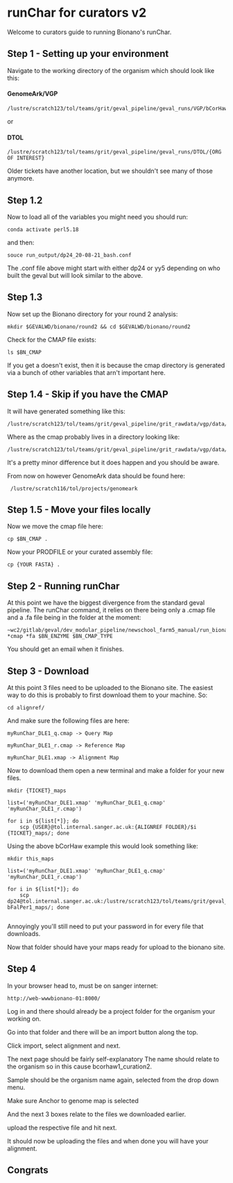 # runChar for curators v2

Welcome to curators guide to running Bionano's runChar.

## Step 1 - Setting up your environment

Navigate to the working directory of the organism which should look like this:

#### GenomeArk/VGP
```
/lustre/scratch123/tol/teams/grit/geval_pipeline/geval_runs/VGP/bCorHaw1_1/
```

or

#### DTOL
```
/lustre/scratch123/tol/teams/grit/geval_pipeline/geval_runs/DTOL/{ORG OF INTEREST}

```

Older tickets have another location, but we shouldn't see many of those anymore.

## Step 1.2
Now to load all of the variables you might need you should run:
```
conda activate perl5.18
```

and then:
```
souce run_output/dp24_20-08-21_bash.conf
```
The .conf file above might start with either dp24 or yy5 depending on who built the geval but will look similar to the above.

## Step 1.3
Now set up the Bionano directory for your round 2 analysis:
```
mkdir $GEVALWD/bionano/round2 && cd $GEVALWD/bionano/round2
```

Check for the CMAP file exists:
```
ls $BN_CMAP
```

If you get a doesn't exist, then it is because the cmap directory is generated via a bunch of other variables that arn't important here.

## Step 1.4 - Skip if you have the CMAP
It will have generated something like this:
```
/lustre/scratch123/tol/teams/grit/geval_pipeline/grit_rawdata/vgp/data/birds/Corvus_hawaiiensis/genomic_data/bCorHaw1/bionano/bCorHaw1_Saphyr_DLE1.cmap
```

Where as the cmap probably lives in a directory looking like:
```
/lustre/scratch123/tol/teams/grit/geval_pipeline/grit_rawdata/vgp/data/birds/Corvus_hawaiiensis/genomic_data/bionano/bCorHaw1_Saphyr_DLE1_3680695.cmap
```

It's a pretty minor difference but it does happen and you should be aware.

From now on however GenomeArk data should be found here:
```
 /lustre/scratch116/tol/projects/genomeark
```

## Step 1.5 - Move your files locally

Now we move the cmap file here:
```
cp $BN_CMAP .
```

Now your PRODFILE or your curated assembly file:
```
cp {YOUR FASTA} .
```

## Step 2 - Running runChar
At this point we have the biggest divergence from the standard geval pipeline. The runChar command, it relies on there being only a .cmap file and a .fa file being in the folder at the moment:
```
~wc2/gitlab/geval/dev_modular_pipeline/newschool_farm5_manual/run_bionanoalign.sh *cmap *fa $BN_ENZYME $BN_CMAP_TYPE
```

You should get an email when it finishes.

## Step 3 - Download
At this point 3 files need to be uploaded to the Bionano site.
The easiest way to do this is probably to first download them to your machine.
So:
```
cd alignref/
```

And make sure the following files are here:
```
myRunChar_DLE1_q.cmap -> Query Map
     
myRunChar_DLE1_r.cmap -> Reference Map

myRunChar_DLE1.xmap -> Alignment Map
```

Now to download them open a new terminal and make a folder for your new files.

```
mkdir {TICKET}_maps

list=('myRunChar_DLE1.xmap' 'myRunChar_DLE1_q.cmap' 'myRunChar_DLE1_r.cmap')

for i in ${list[*]}; do
    scp {USER}@tol.internal.sanger.ac.uk:{ALIGNREF FOLDER}/$i {TICKET}_maps/; done
```

Using the above bCorHaw example this would look something like:

```
mkdir this_maps

list=('myRunChar_DLE1.xmap' 'myRunChar_DLE1_q.cmap' 'myRunChar_DLE1_r.cmap')

for i in ${list[*]}; do
    scp dp24@tol.internal.sanger.ac.uk:/lustre/scratch123/tol/teams/grit/geval_pipeline/geval_runs/VGP/bFalPer1_1/bionano/runChar/alignref/$i bFalPer1_maps/; done
	
```

Annoyingly you'll still need to put your password in for every file that downloads.

Now that folder should have your maps ready for upload to the bionano site.

## Step 4
In your browser head to, must be on sanger internet:
```
http://web-wwwbionano-01:8000/
```

Log in and there should already be a project folder for the organism your working on. 

Go into that folder and there will be an import button along the top.

Click import, select alignment and next.

The next page should be fairly self-explanatory
The name should relate to the organism so in this cause bcorhaw1_curation2.

Sample should be the organism name again, selected from the drop down menu.

Make sure Anchor to genome map is selected

And the next 3 boxes relate to the files we downloaded earlier.

upload the respective file and hit next.

It should now be uploading the files and when done you will have your alignment.

## Congrats
